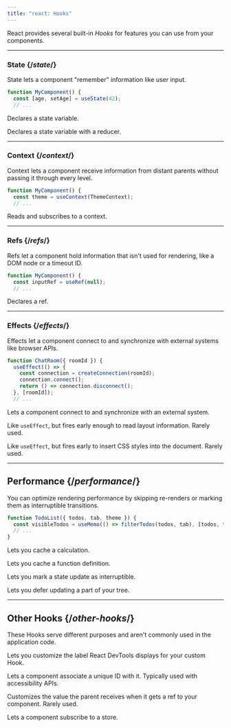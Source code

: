 ```yaml
---
title: "react: Hooks"
---
```


React provides several built-in *Hooks* for features you can use from your components.

<InlineToc />

---

### State {/*state*/}

State lets a component "remember" information like user input.

```js
function MyComponent() {
  const [age, setAge] = useState(42);
  // ...
```

<APIGrid>

<YouWillLearnCard title="useState" path="/apis/react/useState">

Declares a state variable.

</YouWillLearnCard>

<YouWillLearnCard title="useReducer" path="/apis/react/useReducer">

Declares a state variable with a reducer.

</YouWillLearnCard>

</APIGrid>

---

### Context {/*context*/}

Context lets a component receive information from distant parents without passing it through every level.

```js
function MyComponent() {
  const theme = useContext(ThemeContext);
  // ...
```

<YouWillLearnCard title="useContext" path="/apis/react/useContext">

Reads and subscribes to a context.

</YouWillLearnCard>

---

### Refs {/*refs*/}

Refs let a component hold information that isn't used for rendering, like a DOM node or a timeout ID.

```js
function MyComponent() {
  const inputRef = useRef(null);
  // ...
```

<YouWillLearnCard title="useRef" path="/apis/react/useRef">

Declares a ref.

</YouWillLearnCard>

---

### Effects {/*effects*/}

Effects let a component connect to and synchronize with external systems like browser APIs.

```js
function ChatRoom({ roomId }) {
  useEffect(() => {
  	const connection = createConnection(roomId);
    connection.connect();
  	return () => connection.disconnect();
  }, [roomId]);
  // ...
```

<YouWillLearnCard title="useEffect" path="/apis/react/useEffect">

Lets a component connect to and synchronize with an external system.

</YouWillLearnCard>

<APIGrid>

<YouWillLearnCard title="useLayoutEffect" path="/apis/react/useLayoutEffect">

Like `useEffect`, but fires early enough to read layout information. Rarely used.

</YouWillLearnCard>

<YouWillLearnCard title="useInsertionEffect" path="/apis/react/useInsertionEffect">

Like `useEffect`, but fires early to insert CSS styles into the document. Rarely used.

</YouWillLearnCard>

</APIGrid>

---

## Performance {/*performance*/}

You can optimize rendering performance by skipping re-renders or marking them as interruptible transitions.

```js
function TodoList({ todos, tab, theme }) {
  const visibleTodos = useMemo(() => filterTodos(todos, tab), [todos, tab]);
  // ...
}
```

<APIGrid>

<YouWillLearnCard title="useMemo" path="/apis/react/useMemo">

Lets you cache a calculation.

</YouWillLearnCard>

<YouWillLearnCard title="useCallback" path="/apis/react/useCallback">

Lets you cache a function definition.

</YouWillLearnCard>

<YouWillLearnCard title="useTransition" path="/apis/react/useTransition">

Lets you mark a state update as interruptible.

</YouWillLearnCard>

<YouWillLearnCard title="useDeferredValue" path="/apis/react/useDeferredValue">

Lets you defer updating a part of your tree.

</YouWillLearnCard>

</APIGrid>

---

## Other Hooks {/*other-hooks*/}

These Hooks serve different purposes and aren't commonly used in the application code.

<APIGrid>

<YouWillLearnCard title="useDebugValue" path="/apis/react/useDebugValue">

Lets you customize the label React DevTools displays for your custom Hook.

</YouWillLearnCard>

<YouWillLearnCard title="useId" path="/apis/react/useId">

Lets a component associate a unique ID with it. Typically used with accessibility APIs.

</YouWillLearnCard>

<YouWillLearnCard title="useImperativeHandle" path="/apis/react/useImperativeHandle">

Customizes the value the parent receives when it gets a ref to your component. Rarely used.

</YouWillLearnCard>

<YouWillLearnCard title="useSyncExternalStore" path="/apis/react/useSyncExternalStore">

Lets a component subscribe to a store.

</YouWillLearnCard>

</APIGrid>